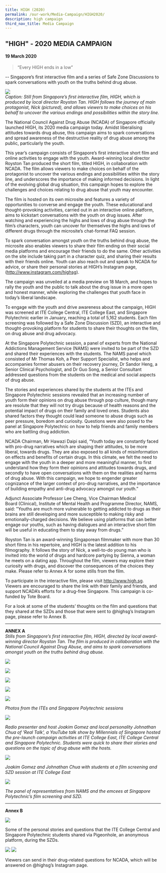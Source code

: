 ```yaml
---
title: HIGH (2020)
permalink: /our-work/Media-Campaign/HIGH2020/
description: high campaign
third_nav_title: Media Campaign
---
```

## "HIGH" - 2020 MEDIA CAMPAIGN

#### 19 March 2020

>“Every HIGH ends in a low”

-- Singapore’s first interactive film and a series of Safe Zone Discussions to spark conversations with youth on the truths behind drug abuse.
 
![](/images/HIGH/high_01.jpg)	
*Caption: Still from Singapore’s first interactive film, HIGH, which is produced by local director Royston Tan. HIGH follows the journey of main protagonist, Nick (pictured), and allows viewers to make choices on his behalf to uncover the various endings and possibilities within the story line.*
  
The National Council Against Drug Abuse (NCADA) of Singapore officially launched HIGH, its 2020 media campaign today. Amidst liberalising attitudes towards drug abuse, this campaign aims to spark conversations and spread awareness of the destructive reality of drug abuse among the public, particularly the youth.

This year’s campaign consists of Singapore’s first interactive short film and online activities to engage with the youth. Award-winning local director Royston Tan produced the short film, titled HIGH, in collaboration with NCADA. The film allows viewers to make choices on behalf of the protagonist to uncover the various endings and possibilities within the story line, and underscores the importance of making informed decisions. In light of the evolving global drug situation, this campaign hopes to explore the challenges and choices relating to drug abuse that youth may encounter.

The film is hosted on its own microsite and features a variety of opportunities to converse and engage the youth. These educational and thought-provoking activities, carried out in an interactive online platform, aims to kickstart conversations with the youth on drug issues. After watching and experiencing the highs and lows of drug abuse through the film’s characters, youth can uncover for themselves the highs and lows of different drugs through the microsite’s chat-format FAQ session.

To spark conversation amongst youth on the truths behind drug abuse, the microsite also enables viewers to share their film ending on their social media platforms and encourage their friends to do the same. Other activities on the site include taking part in a character quiz, and sharing their results with their friends online. Youth can also reach out and speak to NCADA for advice, or share their personal stories at HIGH’s Instagram page, (http://www.instagram.com/highsg).

The campaign was unveiled at a media preview on 18 March, and hopes to rally the youth and the public to talk about the drug issue in a more open and honest manner, while exploring the challenges that youth face in today’s liberal landscape.   

To engage with the youth and drive awareness about the campaign, HIGH was screened at ITE College Central, ITE College East, and Singapore Polytechnic earlier in January, reaching a total of 5,162 students. Each film screening was followed by a Safe Zone Discussion (SZD), an interactive and thought-provoking platform for students to share their thoughts on the film, on drug abuse and drug advocacy. 

At the Singapore Polytechnic session, a panel of experts from the National Addictions Management Service (NAMS) were invited to be part of the SZD and shared their experiences with the students. The NAMS panel which consisted of Mr Thomas Koh, a Peer Support Specialist, who helps and accompanies former abusers on their recovery journey, Dr Sandor Heng, a Senior Clinical Psychologist, and Dr Guo Song, a Senior Consultant addressed questions from the students on the medical and social aspects of drug abuse.  

The stories and experiences shared by the students at the ITEs and Singapore Polytechnic sessions revealed that an increasing number of youth form their opinions on drug abuse through pop culture, though many are resolute that they will not try drugs because of health reasons and the potential impact of drugs on their family and loved ones. Students also shared factors they thought could lead someone to abuse drugs such as peer pressure, boredom and curiosity. Questions were also posed to the panel at Singapore Polytechnic on how to help friends and family members who are battling drug addiction.  

NCADA Chairman, Mr Hawazi Daipi said, “Youth today are constantly faced with pro-drug narratives which are shaping their attitudes, to be more liberal, towards drugs. They are also exposed to all kinds of misinformation on effects and benefits of certain drugs. In this climate, we felt the need to engage with the youth in a deeper and more meaningful manner, to first understand how they form their opinions and attitudes towards drugs, and secondly to have open conversations with them on the realities and harms of drug abuse. With this campaign, we hope to engender greater cognizance of the larger context of pro-drug narratives, and the importance of building empathy and anti-drug advocacy amongst our youth.” 

Adjunct Associate Professor Lee Cheng, Vice Chairman Medical Board (Clinical), Institute of Mental Health and Programme Director, NAMS, said: "Youths are much more vulnerable to getting addicted to drugs as their brains are still developing and more susceptible to making risky and emotionally-charged decisions. We believe using platforms that can better engage our youths, such as having dialogues and an interactive short film  will be useful in educating them to stay away from drugs.”

Royston Tan is an award-winning Singaporean filmmaker with more than 30 short films in his repertoire, and HIGH is the latest addition to his filmography. It follows the story of Nick, a well-to-do young man who is invited into the world of drugs and hardcore partying by Sienna, a woman he meets on a dating app. Throughout the film, viewers may explore their curiosity with drugs, and discover the consequences of the choices they make. Please refer to Annex A for some stills from the film.

To participate in the interactive film, please visit http://www.high.sg. Viewers are encouraged to share the link with their family and friends, and support NCADA’s efforts for a drug-free Singapore. This campaign is co-funded by Tote Board.

For a look at some of the students’ thoughts on the film and questions that they shared at the SZDs and those that were sent to @highsg’s Instagram page, please refer to Annex B.

***

**ANNEX A**
<br>*Stills from Singapore’s first interactive film, HIGH, directed by local award-winning director Royston Tan. The film is produced in collaboration with the National Council Against Drug Abuse, and aims to spark conversations amongst youth on the truths behind drug abuse.*

![](/images/HIGH/high02.png)

![](/images/HIGH/high03.png)

![](/images/HIGH/high04.png)

![](/images/HIGH/high05.png)

![](/images/HIGH/high06.png)

*Photos from the ITEs and Singapore Polytechnic sessions*

![](/images/HIGH/high07.jpg)

*Radio presenter and host Joakim Gomez and local personality Johnathan Chua of 'Real Talk', a YouTube talk show by Millennials of Singapore hosted the pre-launch campaign activities at ITE College East, ITE College Central and Singapore Polytechnic. Students were quick to share their stories and questions on the topic of drug abuse with the hosts.*

![](/images/HIGH/high08.jpg)

*Joakim Gomez and Johnathan Chua with students at a film screening and SZD session at ITE College East*

![](/images/HIGH/high09.jpg)

*The panel of representatives from NAMS and the emcees at Singapore Polytechnic’s film screening and SZD.*

* * *
**Annex B**
       
![](/images/HIGH/high10.png)

Some of the personal stories and questions that the ITE College Central and Singapore Polytechnic students shared via Pigeonhole, an anonymous platform, during the SZDs.

![](/images/HIGH/high11.png)
![](/images/HIGH/high12.png)

Viewers can send in their drug-related questions for NCADA, which will be answered on @highsg’s Instagram page.